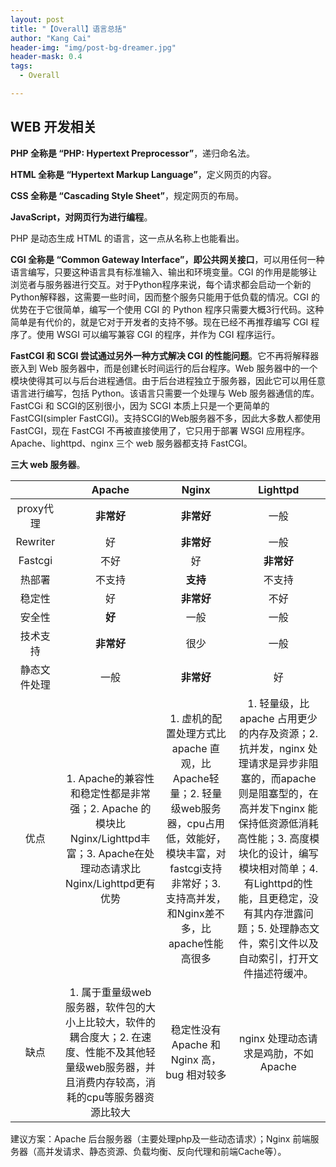 ```yaml
---
layout: post
title: "【Overall】语言总括"
author: "Kang Cai"
header-img: "img/post-bg-dreamer.jpg"
header-mask: 0.4
tags:
  - Overall

---
```


## WEB 开发相关

**PHP 全称是 “PHP: Hypertext Preprocessor”**，递归命名法。

**HTML 全称是 “Hypertext Markup Language”**，定义网页的内容。

**CSS 全称是 “Cascading Style Sheet”**，规定网页的布局。

**JavaScript，对网页行为进行编程**。

PHP 是动态生成 HTML 的语言，这一点从名称上也能看出。

**CGI 全称是 “Common Gateway Interface”，即公共网关接口**，可以用任何一种语言编写，只要这种语言具有标准输入、输出和环境变量。CGI 的作用是能够让浏览者与服务器进行交互。对于Python程序来说，每个请求都会启动一个新的Python解释器，这需要一些时间，因而整个服务只能用于低负载的情况。CGI 的优势在于它很简单，编写一个使用 CGI 的 Python 程序只需要大概3行代码。这种简单是有代价的，就是它对于开发者的支持不够。现在已经不再推荐编写 CGI 程序了。使用 WSGI 可以编写兼容 CGI 的程序，并作为 CGI 程序运行。

**FastCGI 和 SCGI 尝试通过另外一种方式解决 CGI 的性能问题**。它不再将解释器嵌入到 Web 服务器中，而是创建长时间运行的后台程序。Web 服务器中的一个模块使得其可以与后台进程通信。由于后台进程独立于服务器，因此它可以用任意语言进行编写，包括 Python。该语言只需要一个处理与 Web 服务器通信的库。FastCGi 和 SCGI的区别很小，因为 SCGI 本质上只是一个更简单的 FastCGI(simpler FastCGI)。支持SCGI的Web服务器不多，因此大多数人都使用FastCGI，现在 FastCGI 不再被直接使用了，它只用于部署 WSGI 应用程序。Apache、lighttpd、nginx 三个 web 服务器都支持 FastCGI。

**三大 web 服务器**。

|  | Apache | Nginx | Lighttpd |
| :-----------:| :----------: |:----------: | :----------: | 
| proxy代理 | **非常好** | **非常好** | 一般 |
| Rewriter | 好 | **非常好** | 一般 |
| Fastcgi | 不好 | 好 | **非常好** |
| 热部署 | 不支持 | **支持** | 不支持 |
| 稳定性 | 好 | **非常好** | 不好 |
| 安全性 | **好** | 一般 | 一般 |
| 技术支持 | **非常好** | 很少 | 一般 |
| 静态文件处理 | 一般 | **非常好** | 好 |
| 优点 | 1. Apache的兼容性和稳定性都是非常强；2. Apache 的模块比 Nginx/Lighttpd丰富；3. Apache在处理动态请求比Nginx/Lighttpd更有优势 | 1. 虚机的配置处理方式比 apache 直观，比Apache轻量；2. 轻量级web服务器，cpu占用低，效能好，模块丰富，对fastcgi支持非常好；3. 支持高并发，和Nginx差不多，比apache性能高很多 | 1. 轻量级，比 apache 占用更少的内存及资源；2. 抗并发，nginx 处理请求是异步非阻塞的，而apache 则是阻塞型的，在高并发下nginx 能保持低资源低消耗高性能；3. 高度模块化的设计，编写模块相对简单；4. 有Lighttpd的性能，且更稳定，没有其内存泄露问题；5. 处理静态文件，索引文件以及自动索引，打开文件描述符缓冲。|
| 缺点 | 1. 属于重量级web服务器，软件包的大小上比较大，软件的耦合度大；2. 在速度、性能不及其他轻量级web服务器，并且消费内存较高，消耗的cpu等服务器资源比较大 | 稳定性没有 Apache 和 Nginx 高，bug 相对较多 | nginx 处理动态请求是鸡肋，不如 Apache | 

建议方案：Apache 后台服务器（主要处理php及一些动态请求）；Nginx 前端服务器（高并发请求、静态资源、负载均衡、反向代理和前端Cache等）。
